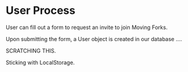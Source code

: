 # User Process

User can fill out a form to request an invite to join Moving Forks.

Upon submitting the form, a User object is created in our database ....


SCRATCHING THIS.

Sticking with LocalStorage.